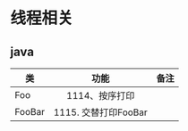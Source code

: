 # 线程相关
## java
| 类   |      功能      |  备注 |
|----------|:-------------:|------:|
| Foo |1114、按序打印 |  |
| FooBar |1115. 交替打印FooBar|  |
